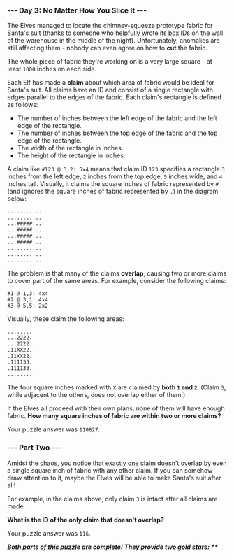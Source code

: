 ### --- Day 3: No Matter How You Slice It ---

The Elves managed to locate the chimney-squeeze prototype fabric for Santa's suit (thanks to someone who helpfully wrote its box IDs on the wall of the warehouse in the middle of the night). Unfortunately, anomalies are still affecting them - nobody can even agree on how to **cut** the fabric.

The whole piece of fabric they're working on is a very large square - at least `1000` inches on each side.

Each Elf has made a **claim** about which area of fabric would be ideal for Santa's suit. All claims have an ID and consist of a single rectangle with edges parallel to the edges of the fabric. Each claim's rectangle is defined as follows:

- The number of inches between the left edge of the fabric and the left edge of the rectangle.
- The number of inches between the top edge of the fabric and the top edge of the rectangle.
- The width of the rectangle in inches.
- The height of the rectangle in inches.

A claim like `#123 @ 3,2: 5x4` means that claim ID `123` specifies a rectangle `3` inches from the left edge, `2` inches from the top edge, `5` inches wide, and `4` inches tall. Visually, it claims the square inches of fabric represented by `#` (and ignores the square inches of fabric represented by `.`) in the diagram below:
```
...........
...........
...#####...
...#####...
...#####...
...#####...
...........
...........
...........
```

The problem is that many of the claims **overlap**, causing two or more claims to cover part of the same areas. For example, consider the following claims:
```
#1 @ 1,3: 4x4
#2 @ 3,1: 4x4
#3 @ 5,5: 2x2
```

Visually, these claim the following areas:
```
........
...2222.
...2222.
.11XX22.
.11XX22.
.111133.
.111133.
........
```

The four square inches marked with `X` are claimed by **both `1` and `2`**. (Claim `3`, while adjacent to the others, does not overlap either of them.)

If the Elves all proceed with their own plans, none of them will have enough fabric. **How many square inches of fabric are within two or more claims?**

Your puzzle answer was `110827`.

### --- Part Two ---

Amidst the chaos, you notice that exactly one claim doesn't overlap by even a single square inch of fabric with any other claim. If you can somehow draw attention to it, maybe the Elves will be able to make Santa's suit after all!

For example, in the claims above, only claim `3` is intact after all claims are made.

**What is the ID of the only claim that doesn't overlap?**

Your puzzle answer was `116`.

___Both parts of this puzzle are complete! They provide two gold stars: \*\*___
